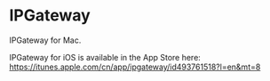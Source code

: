 IPGateway
=============

IPGateway for Mac.

IPGateway for iOS is available in the App Store here:
https://itunes.apple.com/cn/app/ipgateway/id493761518?l=en&mt=8